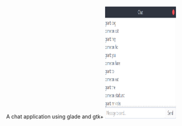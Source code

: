 A chat application using glade and gtk+
<img src="/chat.png" alt="smiley" height="300px" width="190px">
